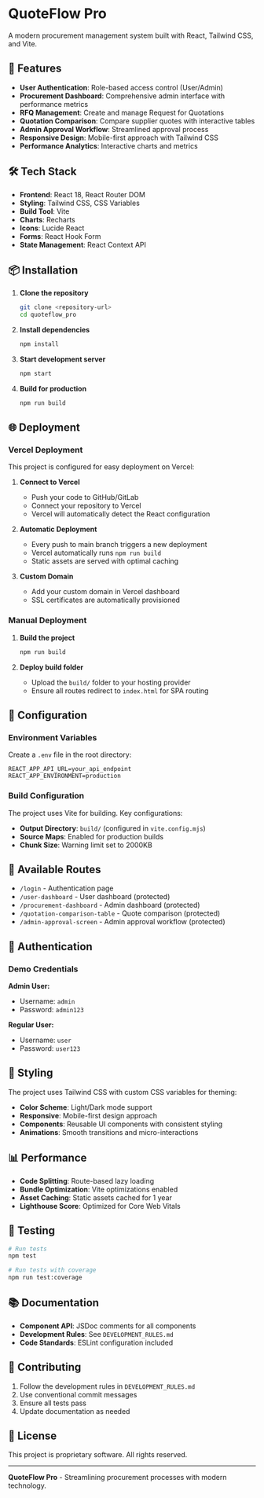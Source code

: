 # QuoteFlow Pro

A modern procurement management system built with React, Tailwind CSS, and Vite.

## 🚀 Features

- **User Authentication**: Role-based access control (User/Admin)
- **Procurement Dashboard**: Comprehensive admin interface with performance metrics
- **RFQ Management**: Create and manage Request for Quotations
- **Quotation Comparison**: Compare supplier quotes with interactive tables
- **Admin Approval Workflow**: Streamlined approval process
- **Responsive Design**: Mobile-first approach with Tailwind CSS
- **Performance Analytics**: Interactive charts and metrics

## 🛠️ Tech Stack

- **Frontend**: React 18, React Router DOM
- **Styling**: Tailwind CSS, CSS Variables
- **Build Tool**: Vite
- **Charts**: Recharts
- **Icons**: Lucide React
- **Forms**: React Hook Form
- **State Management**: React Context API

## 📦 Installation

1. **Clone the repository**
   ```bash
   git clone <repository-url>
   cd quoteflow_pro
   ```

2. **Install dependencies**
   ```bash
   npm install
   ```

3. **Start development server**
   ```bash
   npm start
   ```

4. **Build for production**
   ```bash
   npm run build
   ```

## 🌐 Deployment

### Vercel Deployment

This project is configured for easy deployment on Vercel:

1. **Connect to Vercel**
   - Push your code to GitHub/GitLab
   - Connect your repository to Vercel
   - Vercel will automatically detect the React configuration

2. **Automatic Deployment**
   - Every push to main branch triggers a new deployment
   - Vercel automatically runs `npm run build`
   - Static assets are served with optimal caching

3. **Custom Domain**
   - Add your custom domain in Vercel dashboard
   - SSL certificates are automatically provisioned

### Manual Deployment

1. **Build the project**
   ```bash
   npm run build
   ```

2. **Deploy build folder**
   - Upload the `build/` folder to your hosting provider
   - Ensure all routes redirect to `index.html` for SPA routing

## 🔧 Configuration

### Environment Variables

Create a `.env` file in the root directory:

```env
REACT_APP_API_URL=your_api_endpoint
REACT_APP_ENVIRONMENT=production
```

### Build Configuration

The project uses Vite for building. Key configurations:

- **Output Directory**: `build/` (configured in `vite.config.mjs`)
- **Source Maps**: Enabled for production builds
- **Chunk Size**: Warning limit set to 2000KB

## 📱 Available Routes

- `/login` - Authentication page
- `/user-dashboard` - User dashboard (protected)
- `/procurement-dashboard` - Admin dashboard (protected)
- `/quotation-comparison-table` - Quote comparison (protected)
- `/admin-approval-screen` - Admin approval workflow (protected)

## 🔐 Authentication

### Demo Credentials

**Admin User:**
- Username: `admin`
- Password: `admin123`

**Regular User:**
- Username: `user`
- Password: `user123`

## 🎨 Styling

The project uses Tailwind CSS with custom CSS variables for theming:

- **Color Scheme**: Light/Dark mode support
- **Responsive**: Mobile-first design approach
- **Components**: Reusable UI components with consistent styling
- **Animations**: Smooth transitions and micro-interactions

## 📊 Performance

- **Code Splitting**: Route-based lazy loading
- **Bundle Optimization**: Vite optimizations enabled
- **Asset Caching**: Static assets cached for 1 year
- **Lighthouse Score**: Optimized for Core Web Vitals

## 🧪 Testing

```bash
# Run tests
npm test

# Run tests with coverage
npm run test:coverage
```

## 📚 Documentation

- **Component API**: JSDoc comments for all components
- **Development Rules**: See `DEVELOPMENT_RULES.md`
- **Code Standards**: ESLint configuration included

## 🤝 Contributing

1. Follow the development rules in `DEVELOPMENT_RULES.md`
2. Use conventional commit messages
3. Ensure all tests pass
4. Update documentation as needed

## 📄 License

This project is proprietary software. All rights reserved.

---

**QuoteFlow Pro** - Streamlining procurement processes with modern technology.

